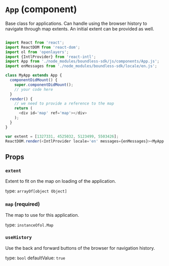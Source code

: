 `App` (component)
=================

Base class for applications. Can handle using the browser history to navigate through map extents.
An initial extent can be provided as well.

```javascript

import React from 'react';
import ReactDOM from 'react-dom';
import ol from 'openlayers';
import {IntlProvider} from 'react-intl';
import App from './node_modules/boundless-sdk/js/components/App.js';
import enMessages from './node_modules/boundless-sdk/locale/en.js';

class MyApp extends App {
  componentDidMount() {
    super.componentDidMount();
    // your code here
  }
  render() {
    // we need to provide a reference to the map
    return (
      <div id='map' ref='map'></div>
    );
  }
}

var extent = [1327331, 4525032, 5123499, 5503426];
ReactDOM.render(<IntlProvider locale='en' messages={enMessages}><MyApp extent={extent} useHistory={false} map={map} /></IntlProvider>, document.getElementById('main'));
```

Props
-----

### `extent`

Extent to fit on the map on loading of the application.

type: `arrayOf[object Object]`


### `map` (required)

The map to use for this application.

type: `instanceOfol.Map`


### `useHistory`

Use the back and forward buttons of the browser for navigation history.

type: `bool`
defaultValue: `true`

